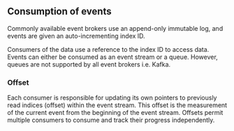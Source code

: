 ## Consumption of events

Commonly available event brokers use an append-only immutable log, and events are given an auto-incrementing index ID.

Consumers of the data use a reference to the index ID to access data. Events can either be consumed as an event stream or a queue. However, queues are not supported by all event brokers i.e. Kafka.

### Offset

Each consumer is responsible for updating its own pointers to previously read indices (offset) within the event stream. This offset is the measurement of the current event from the beginning of the event stream. Offsets permit multiple consumers to consume and track their progress independently.
